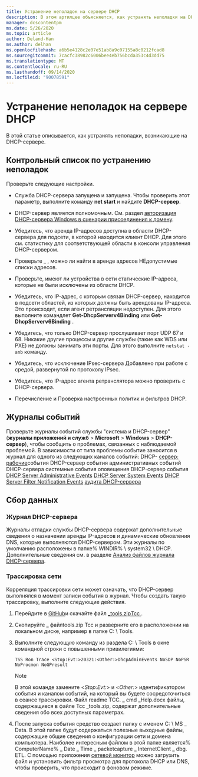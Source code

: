 ```yaml
---
title: Устранение неполадок на сервере DHCP
description: В этом артилцее объясняется, как устранять неполадки на DHCP-сервере и получать данные.
manager: dcscontentpm
ms.date: 5/26/2020
ms.topic: article
author: Deland-Han
ms.author: delhan
ms.openlocfilehash: a6b5e4128c2e07e51ab8a9c07155a8c0212fcad8
ms.sourcegitcommit: 7cacfc38982c6006bee4eb756bcda353c4d3dd75
ms.translationtype: MT
ms.contentlocale: ru-RU
ms.lasthandoff: 09/14/2020
ms.locfileid: "90078591"
---
```

# <a name="troubleshoot-problems-on-the-dhcp-server"></a>Устранение неполадок на сервере DHCP

В этой статье описывается, как устранять неполадки, возникающие на DHCP-сервере.

## <a name="troubleshooting-checklist"></a>Контрольный список по устранению неполадок

Проверьте следующие настройки.

  - Служба DHCP-сервера запущена и запущена. Чтобы проверить этот параметр, выполните команду **net start** и найдите **DHCP-сервер**.

  - DHCP-сервер является полномочным. См. раздел [авторизация DHCP-сервера Windows в сценарии присоединения к домену](/openspecs/windows_protocols/ms-dhcpe/56f8870b-a7c1-4db1-8a86-f69079fe5077).

  - Убедитесь, что аренда IP-адресов доступна в области DHCP-сервера для подсети, в которой находится клиент DHCP. Для этого см. статистику для соответствующей области в консоли управления DHCP-сервером.

  - Проверьте \_ , можно ли найти в аренде адресов НЕдопустимые списки адресов.

  - Проверьте, имеют ли устройства в сети статические IP-адреса, которые не были исключены из области DHCP.

  - Убедитесь, что IP-адрес, с которым связан DHCP-сервер, находится в подсети областей, из которых должны быть арендованы IP-адреса. Это происходит, если агент ретрансляции недоступен. Для этого выполните командлет **Get-DhcpServerv4Binding** или **Get-DhcpServerv6Binding** .

  - Убедитесь, что только DHCP-сервер прослушивает порт UDP 67 и 68. Никакие другие процессы и другие службы (такие как WDS или PXE) не должны занимать эти порты. Для этого выполните `netstat -anb` команду.

  - Убедитесь, что исключение IPsec-сервера Добавлено при работе с средой, развернутой по протоколу IPsec.

  - Убедитесь, что IP-адрес агента ретранслятора можно проверить с DHCP-сервера.

  - Перечисление и Проверка настроенных политик и фильтров DHCP.

## <a name="event-logs"></a>Журналы событий

Проверьте журналы событий службы "система и DHCP-сервер" (**журналы приложений и служб** \> **Microsoft** \> **Windows** \> **DHCP-сервер**), чтобы сообщить о проблемах, связанных с наблюдаемой проблемой.
В зависимости от типа проблемы событие заносится в журнал для одного из следующих каналов событий: DHCP- [сервер: рабочие](/previous-versions/windows/it-pro/windows-server-2012-r2-and-2012/dn800668\(v=ws.11\))события DHCP-сервер события административных событий DHCP-сервера системные события оповещения DHCP-сервер события 
 [DHCP Server Administrative Events](/previous-versions/windows/it-pro/windows-server-2012-r2-and-2012/dn800668\(v=ws.11\)) 
 [DHCP Server System Events](/previous-versions/windows/it-pro/windows-server-2012-r2-and-2012/dn800668\(v=ws.11\)) 
 [DHCP Server Filter Notification Events](/previous-versions/windows/it-pro/windows-server-2012-r2-and-2012/dn800668\(v=ws.11\)) 
 [аудита DHCP-сервера](/previous-versions/windows/it-pro/windows-server-2012-r2-and-2012/dn800668\(v=ws.11\))

## <a name="data-collection"></a>Сбор данных

### <a name="dhcp-server-log"></a>Журнал DHCP-сервера

Журналы отладки службы DHCP-сервера содержат дополнительные сведения о назначении аренды IP-адресов и динамические обновления DNS, которые выполняются DHCP-сервером. Эти журналы по умолчанию расположены в папке% WINDIR% \\ system32 \\ DHCP.
Дополнительные сведения см. в разделе [Анализ файлов журнала DHCP-сервера](/previous-versions/windows/it-pro/windows-server-2008-R2-and-2008/dd183591\(v=ws.10\)).

### <a name="network-trace"></a>Трассировка сети

Корреляция трассировки сети может означать, что DHCP-сервер выполнялся в момент записи события в журнал. Чтобы создать такую трассировку, выполните следующие действия.

1.  Перейдите в [GitHub](https://github.com/CSS-Windows/WindowsDiag/tree/master/ALL/TSS)и скачайте файл [ \_tools.zipТсс ](https://github.com/CSS-Windows/WindowsDiag/blob/master/ALL/TSS/tss_tools.zip) .

2.  Скопируйте \_ файлtools.zip Тсс и разверните его в расположении на локальном диске, например в папке C: \\ Tools.

3.  Выполните следующую команду из раздела C: \\ Tools в окне командной строки с повышенными привилегиями:
    ```console
    TSS Ron Trace <Stop:Evt:>20321:<Other:>DhcpAdminEvents NoSDP NoPSR NoProcmon NoGPresult
    ```

    >[!Note]
    >В этой команде замените \<*Stop:Evt:*\> и \<*Other:*\> идентификатором события и каналом событий, на который вы будете сосредоточиться в сеансе трассировки.
    >Файл readme ТСС. \_ cmd \_Help.docx файлы, содержащиеся в файле Тсс \_tools.zip, содержат дополнительные сведения обо всех доступных параметрах.

4.  После запуска события средство создает папку с именем C: \\ MS \_ Data. В этой папке будут содержаться полезные выходные файлы, содержащие общие сведения о конфигурации сети и домена компьютера.
    Наиболее интересным файлом в этой папке является% ComputerName% \_ Date \_ Time \_ packetcapture \_ InternetClient \_ dbg. ETL.
    С помощью приложения [сетевой монитор](https://www.microsoft.com/download/4865) можно загрузить файл и установить фильтр просмотра для протокола DHCP или DNS, чтобы проверить, что происходит в фоновом режиме.